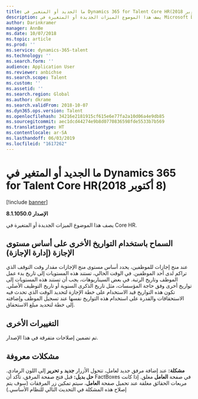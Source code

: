 ```yaml
---
title: ما الجديد أو المتغير في Dynamics 365 for Talent Core HR‏ (8 أكتوبر 2018)
description: يصف هذا الموضوع الميزات الجديدة أو المتغيرة في Microsoft Dynamics 365 for Talent Core HR.
author: Darinkramer
manager: AnnBe
ms.date: 10/07/2018
ms.topic: article
ms.prod: ''
ms.service: dynamics-365-talent
ms.technology: ''
ms.search.form: ''
audience: Application User
ms.reviewer: anbichse
ms.search.scope: Talent
ms.custom: ''
ms.assetid: ''
ms.search.region: Global
ms.author: dkrame
ms.search.validFrom: 2018-10-07
ms.dyn365.ops.version: Talent
ms.openlocfilehash: 34216e2181915cf615e6e77fa2a10d06a4e9db85
ms.sourcegitcommit: aec1dcd44274e9b8d0770836598fde5533b7b569
ms.translationtype: HT
ms.contentlocale: ar-SA
ms.lasthandoff: 06/03/2019
ms.locfileid: "1617262"
---
```

# <a name="whats-new-or-changed-in-dynamics-365-for-talent-core-hr-october-8-2018"></a>ما الجديد أو المتغير في Dynamics 365 for Talent Core HR‏ (8 أكتوبر 2018)

[!include [banner](includes/banner.md)]

**الإصدار 8.1.1050.0**

يصف هذا الموضوع الميزات الجديدة أو المتغيرة في Core HR.

## <a name="allow-other-dates-to-be-used-on-leave-tier-basis-leave-management"></a>السماح باستخدام التواريخ الأخرى على أساس مستوى الإجازة (إدارة الإجازة)

عند منح إجازات للموظفين، يحدد أساس مستوى منج الإجازات مقدار وقت التوقف الذي تراكم لدى أحد الموظفين. في الوقت الحالي، تستند هذه المستويات إلى تاريخ بدء عمل الموظف وتاريخ الرتبة. في بعض السيناريوهات، يجب أن تستند هذه المستويات إلى تواريخ أخرى وفق حاجة المؤسسات، مثل تاريخ الذكرى السنوية أو تاريخ التوظيف الأصلي. تكون هذه التواريخ قيد الاستخدام على خطة الإجازة لتحديد الوقت الذي تحدث فيه الاستحقاقات والقدرة على استخدام هذه التواريخ نفسها عند تسجيل الموظف وإضافته إلى خطة لتحديد مبلغ الاستحقاق. 

## <a name="other-changes"></a>التغييرات الأخرى
تم تضمين إصلاحات متفرقة في هذا الإصدار.

## <a name="known-issue"></a>مشكلات معروفة​

**مشكلة:** عند إضافة مرفق جديد لعامل، تتحول الأزرار **جديد** و **تحرير** إلى اللون الرمادي. **حل بديل:** قبل فتح صفحة المرفق، تأكد أن FactBoxes في صفحة **العامل** مغلق. إذا كانت مربعات الحقائق مغلقة عند تحميل صفحة **العامل**، سيتم تمكين زر المرفقات (سوف يتم إصلاح هذه المشكلة في التحديث التالي للنظام الأساسي.)
